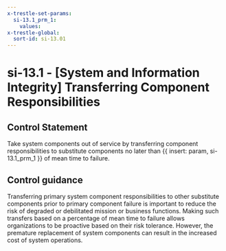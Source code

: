 ```yaml
---
x-trestle-set-params:
  si-13.1_prm_1:
    values:
x-trestle-global:
  sort-id: si-13.01
---
```


# si-13.1 - \[System and Information Integrity\] Transferring Component Responsibilities

## Control Statement

Take system components out of service by transferring component responsibilities to substitute components no later than {{ insert: param, si-13.1_prm_1 }} of mean time to failure.

## Control guidance

Transferring primary system component responsibilities to other substitute components prior to primary component failure is important to reduce the risk of degraded or debilitated mission or business functions. Making such transfers based on a percentage of mean time to failure allows organizations to be proactive based on their risk tolerance. However, the premature replacement of system components can result in the increased cost of system operations.
